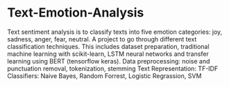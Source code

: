 # Text-Emotion-Analysis
Text sentiment analysis is to classify texts into five emotion categories: joy, sadness, anger, fear, neutral. A project to go through different text classification techniques. This includes dataset preparation, traditional machine learning with scikit-learn, LSTM neural networks and transfer learning using BERT (tensorflow keras).
Data preprocessing: noise and punctuation removal, tokenization, stemming
Text Representation: TF-IDF
Classifiers: Naive Bayes, Random Forrest, Logistic Regrassion, SVM

